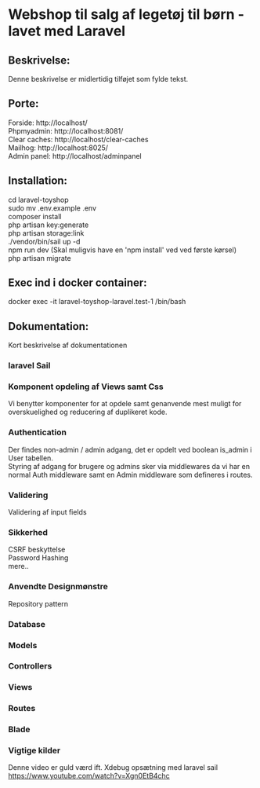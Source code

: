 # Webshop til salg af legetøj til børn - lavet med Laravel

## Beskrivelse:
Denne beskrivelse er midlertidig tilføjet som fylde tekst.

## Porte:
Forside: http://localhost/ <br />
Phpmyadmin: http://localhost:8081/ <br />
Clear caches: http://localhost/clear-caches <br />
Mailhog: http://localhost:8025/ <br />
Admin panel: http://localhost/adminpanel

## Installation:
cd laravel-toyshop  <br />
sudo mv .env.example .env   <br />
composer install    <br />
php artisan key:generate    <br />
php artisan storage:link    <br />
./vendor/bin/sail up -d <br />
npm run dev (Skal muligvis have en 'npm install' ved ved første kørsel) <br />
php artisan migrate

## Exec ind i docker container:
docker exec -it laravel-toyshop-laravel.test-1 /bin/bash

## Dokumentation:
Kort beskrivelse af dokumentationen

### laravel Sail

### Komponent opdeling af Views samt Css
Vi benytter komponenter for at opdele samt genanvende mest muligt for overskuelighed og reducering af duplikeret kode.

### Authentication
Der findes non-admin / admin adgang, det er opdelt ved boolean is_admin i User tabellen.<br />
Styring af adgang for brugere og admins sker via middlewares da vi har en normal Auth middleware samt en Admin middleware som defineres i routes.

### Validering
Validering af input fields

### Sikkerhed
CSRF beskyttelse<br />
Password Hashing<br />
mere..

### Anvendte Designmønstre
Repository pattern<br />

### Database

### Models

### Controllers

### Views

### Routes

### Blade

### Vigtige kilder
Denne video er guld værd ift. Xdebug opsætning med laravel sail<br />
https://www.youtube.com/watch?v=Xgn0EtB4chc
